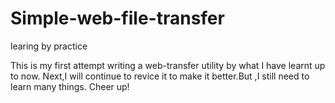 # Simple-web-file-transfer
learing by practice

This is my first attempt writing a web-transfer utility by what I have learnt up to now. Next,I will continue to revice
it to make it better.But ,I still need to learn many things. Cheer up!

